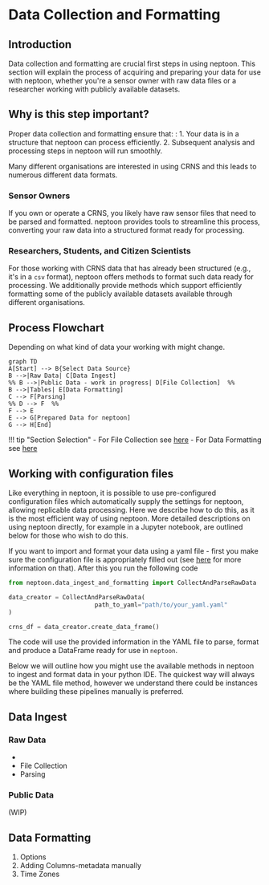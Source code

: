 # Data Collection and Formatting

## Introduction

Data collection and formatting are crucial first steps in using neptoon. This section will explain the process of acquiring and preparing your data for use with neptoon, whether you're a sensor owner with raw data files or a researcher working with publicly available datasets.

## Why is this step important?

Proper data collection and formatting ensure that:
: 1. Your data is in a structure that neptoon can process efficiently.
2. Subsequent analysis and processing steps in neptoon will run smoothly.

Many different organisations are interested in using CRNS and this leads to numerous different data formats.
### Sensor Owners
If you own or operate a CRNS, you likely have raw sensor files that need to be parsed and formatted. neptoon provides tools to streamline this process, converting your raw data into a structured format ready for processing.
### Researchers, Students, and Citizen Scientists
For those working with CRNS data that has already been structured (e.g., it's in a `csv` format), neptoon offers methods to format such data ready for processing. We additionally provide methods which support efficiently formatting some of the publicly available datasets available through different organisations. 

## Process Flowchart

Depending on what kind of data your working with might change.

```mermaid 
graph TD 
A[Start] --> B{Select Data Source} 
B -->|Raw Data| C[Data Ingest] 
%% B -->|Public Data - work in progress| D[File Collection]  %%
B -->|Tables| E[Data Formatting] 
C --> F[Parsing] 
%% D --> F  %%
F --> E 
E --> G[Prepared Data for neptoon] 
G --> H[End]
```

!!! tip "Section Selection"
	- For File Collection see [here](#)
	- For Data Formatting see [here](#)

## Working with configuration files

Like everything in neptoon, it is possible to use pre-configured configuration files which automatically supply the settings for neptoon, allowing replicable data processing. Here we describe how to do this, as it is the most efficient way of using neptoon. More detailed descriptions on using neptoon directly, for example in a Jupyter notebook, are outlined below for those who wish to do this.

If you want to import and format your data using a yaml file - first you make sure the configuration file is appropriately filled out (see [here](intro-to-config.md) for more information on that). After this you run the following code

```python
from neptoon.data_ingest_and_formatting import CollectAndParseRawData

data_creator = CollectAndParseRawData(
						path_to_yaml="path/to/your_yaml.yaml"
)

crns_df = data_creator.create_data_frame()
```

The code will use the provided information in the YAML file to parse, format and produce a DataFrame ready for use in `neptoon`.

Below we will outline how you might use the available methods in neptoon to ingest and format data in your python IDE. The quickest way will always be the YAML file method, however we understand there could be instances where building these pipelines manually is preferred. 
## Data Ingest

### Raw Data

- 
- File Collection
- Parsing

### Public Data
(WIP)

## Data Formatting


1. Options
2. Adding Columns-metadata manually
3. Time Zones

